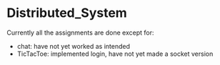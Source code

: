 # Distributed_System

Currently all the assignments are done except for:
+ chat: have not yet worked as intended
+ TicTacToe: implemented login, have not yet made a socket version
